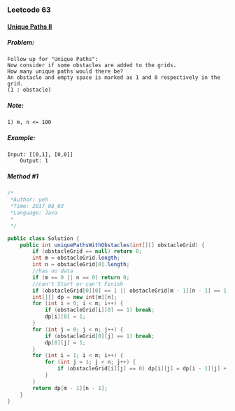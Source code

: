 

### Leetcode 63
#### [Unique Paths II](https://leetcode.com/problems/unique-paths-ii)

  

##### ***Problem:***

    Follow up for "Unique Paths":
    Now consider if some obstacles are added to the grids.
    How many unique paths would there be?
    An obstacle and empty space is marked as 1 and 0 respectively in the grid.
    (1 : obstacle)
    
##### ***Note:***

    1) m, n <= 100
    
##### ***Example:***

    Input: [[0,1], [0,0]]
        Output: 1


##### *Method #1*
``` java
/*
 *Author: yeh
 *Time: 2017_08_03
 *Language: Java
 *
 */

public class Solution {
    public int uniquePathsWithObstacles(int[][] obstacleGrid) {
        if (obstacleGrid == null) return 0;
        int m = obstacleGrid.length;
        int n = obstacleGrid[0].length;
        //has no data
        if (m == 0 || n == 0) return 0;
        //can't Start or can't Finish
        if (obstacleGrid[0][0] == 1 || obstacleGrid[m - 1][n - 1] == 1) return 0;
        int[][] dp = new int[m][n];
        for (int i = 0; i < m; i++) {
            if (obstacleGrid[i][0] == 1) break;
            dp[i][0] = 1;
        }
        for (int j = 0; j < n; j++) {
            if (obstacleGrid[0][j] == 1) break;
            dp[0][j] = 1;
        }
        for (int i = 1; i < m; i++) {
            for (int j = 1; j < n; j++) {
                if (obstacleGrid[i][j] == 0) dp[i][j] = dp[i - 1][j] + dp[i][j - 1];
            }
        }
        return dp[m - 1][n - 1];
    }
}

```

